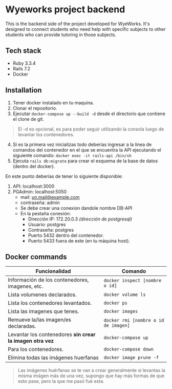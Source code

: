 # Wyeworks project backend
This is the backend side of the project developed for WyeWorks. It's designed to connect students who need help with specific subjects to other students who can provide tutoring in those subjects.
## Tech stack
  * Ruby 3.3.4
  * Rails 7.2
  * Docker
## Installation

1. Tener docker instalado en tu maquina.
2. Clonar el repositorio.
3. Ejecutar `docker-compose up --build -d` desde el directorio que contiene el clone de git.
> El -d es opcional, es para poder seguir utilizando la consola luego de levantar los contenedores.
4. Si es la primera vez inicializas todo deberías ingresar a la línea de comandos del contenedor en el que se encuentra la API ejecutando el siguiente comando:
`docker exec -it rails-api /bin/sh`
5. Ejecuta `rails db:migrate` para crear el esquema de la base de datos (dentro del docker).

En este punto deberías de tener lo siguiente disponible:
1. API: localhost:3000
2. PGAdmin: localhost:5050
   * mail: un.mail@example.com
   * contraseña: admin
   - Se debe crear una conexion dandole nombre DB-API
   - En la pestaña conexión:
      * Dirección IP: 172.20.0.3 _(dirección de postgresql)_
      * Usuario: postgres
      * Contraseña: postgres
      * Puerto 5432 dentro del contenedor.
      * Puerto 5433 fuera de este (en tu máquina host).

## Docker commands
| Funcionalidad | Comando |
|---------------|---------|
| Información de los contenedores, imagenes, etc. |`docker inspect [nombre o id]`|
| Lista volumenes declarados.|`docker volume ls`|
| Lista los contenedores levantados.|`docker ps`|
| Lista las imagenes que tenes.|`docker images`|
| Remueve la/las imagen/es declaradas.|`docker rmi [nombre o id de imagen]`|
| Levantar los contenedores **sin crear la imagen otra vez**|`docker-compose up`|
| Para los contenedores.|`docker-compose down`|
| Elimina todas las imágenes huerfanas|`docker image prune -f`|
> Las imágenes huérfanas se te van a crear generalmente si levantas la misma imágen más de una vez, supongo que hay más formas de que esto pase, pero la que me pasó fué esta.
